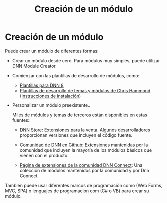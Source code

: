 ﻿---
uid: developers-creating-modules-overview
locale: es
title: Creación de un módulo
dnnversion: 09.02.00
related-topics: dnn-manifest-schema,module-features,module-architecture,about-evs
links: ["[DNN Module APIs](https://www.dnnsoftware.com/dnn-api/)","[Referencia de API para DNN 8](https://www.dnnsoftware.com/dnn-api/)","[DNN Wiki: Desarrollo de Módulos](https://www.dnnsoftware.com/wiki/module-development/)","[DNN Community Blog: Serie de desarrollo de módulos por Clinton Patterson](https://www.dnnsoftware.com/community-blog/cid/155064/module-development-for-non-developers-skinners-dnn-beginners--blog-series-intro/)","[Uso de las nuevas plantillas de desarrollo de módulos para DotNetNuke 7 por Chris Hammond](https://www.chrishammond.com/blog/itemid/2616/using-the-new-module-development-templates-for-dot/)"]
---

# Creación de un módulo

Puede crear un módulo de diferentes formas:

*   Crear un módulo desde cero. Para módulos muy simples, puede utilizar DNN Module Creator.
*   Comienzar con las plantillas de desarrollo de módulos, como:
    *   [Plantillas para DNN 8](https://github.com/dnnsoftware/DNN.Templates/releases/)
    *   [Plantillas de desarrollo de temas y módulos de Chris Hammond](https://github.com/ChrisHammond/DNNTemplates/) ([Instrucciones de instalación](https://www.chrishammond.com/blog/itemid/2616/using-the-new-module-development-templates-for-dot/))
*   Personalizar un módulo preexistente..

    Miles de módulos y temas de terceros están disponibles en estas fuentes::

    *   [DNN Store](https://store.dnnsoftware.com): Extensiones para la venta. Algunos desarrolladores proporcionan versiones que incluyen el código fuente.
    *   [Comunidad de DNN en Github](https://www.github.com/DnnCommunity): Extensiones mantenidas por la comunidad que incluyen la mayoría de los módulos básicos que vienen con el producto.
    
    *   [Página de extensiones de la comunidad DNN Connect](https://www.dnn-connect.org/community/community-extensions): Una colección de módulos mantenidos por la comunidad y por Dnn Connect.

También puede usar diferentes marcos de programación como (Web Forms, MVC, SPA) o lenguajes de programación com (C# o VB) para crear su módulo.
